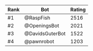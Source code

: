 Rank|Bot|Rating
---|---|---
#1|@RaspFish|2516
#2|@OpeningsBot|2021
#3|@DavidsGuterBot|1522
#4|@pawnrobot|1203
